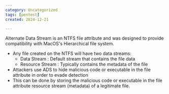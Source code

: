 ```yaml
---
category: Uncategorized
tags: [pentest]
created: 2024-12-21

---
```

Alternate Data Stream is an NTFS file attribute and was designed to provide compatibility with MacOS's Hierarchical file system.
- Any file created on the NTFS will have two data streams:
	- Data Stream : Default stream that contains the file data
	- Resource Stream : Typically contains the metadata of the file
- Attackers use ADS to hide malicious code or executable in the file attribute in order to evade detection
- This can be done by storing the malicious code or executable in the file attribute resource stream (metadata) of a legitimate file.